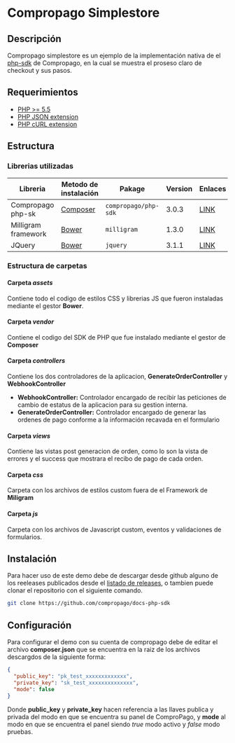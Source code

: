 # Compropago Simplestore

## Descripción
Compropago simplestore es un ejemplo de la implementación nativa de el [php-sdk](https://github.com/compropago/compropago-php)
de Compropago, en la cual se muestra el proseso claro de checkout y sus pasos.

## Requerimientos
* [PHP >= 5.5](http://www.php.net/)
* [PHP JSON extension](http://php.net/manual/en/book.json.php)
* [PHP cURL extension](http://php.net/manual/en/book.curl.php)

## Estructura

### Librerias utilizadas
| Libreria            | Metodo de instalación       | Pakage               | Version | Enlaces                  |
|---------------------|-----------------------------|----------------------|---------|--------------------------| 
| Compropago php-sk   | [Composer][composer-link]   | `compropago/php-sdk` | 3.0.3   | [LINK][compropago-link]  |
| Milligram framework | [Bower][bower-link]         | `milligram`          | 1.3.0   | [LINK][milligram-link]   |
| JQuery              | [Bower][bower-link]         | `jquery`             | 3.1.1   | [LINK][jquery-link]      |


### Estructura de carpetas

#### Carpeta *assets*
Contiene todo el codigo de estilos CSS y librerias JS que fueron instaladas mediante el gestor **Bower**.

#### Carpeta *vendor*
Contiene el codigo del SDK de PHP que fue instalado mediante el gestor de **Composer**

#### Carpeta *controllers*
Contiene los dos controladores de la aplicacion, **GenerateOrderController** y **WebhookController**
* **WebhookController:** Controlador encargado de recibir las peticiones de cambio de estatus de la aplicacion para su gestion interna.
* **GenerateOrderController:** Controlador encargado de generar las ordenes de pago conforme a la información recavada en el formulario
  
#### Carpeta *views*
Contiene las vistas post generacion de orden, como lo son la vista de errores y el success que mostrara el recibo de pago de cada orden.

#### Carpeta *css*
Carpeta con los archivos de estilos custom fuera de el Framework de **Miligram**

#### Carpeta *js*
Carpeta con los archivos de Javascript custom, eventos y validaciones de formularios.


## Instalación 
Para hacer uso de este demo debe de descargar desde github alguno de los reeleases publicados desde el [listado de releases](https://github.com/compropago/docs-php-sdk/releases), o tambien puede clonar el repositorio con el siguiente comando.

```bash
git clone https://github.com/compropago/docs-php-sdk
```

## Configuración
Para configurar el demo con su cuenta de compropago debe de editar el archivo **composer.json** que se encuentra en la raiz de los archivos descargdos de la siguiente forma:
```json
{
  "public_key": "pk_test_xxxxxxxxxxxxx",
  "private_key": "sk_test_xxxxxxxxxxxxxx",
  "mode": false
}
```
Donde **public_key** y **private_key** hacen referencia a las llaves publica y privada del modo en que se encuentra su panel de ComproPago, y **mode** al modo en que se encuentra el panel siendo *true* modo activo y *false* modo pruebas.


[compropago-config-link]: https://compropago.com/panel/configuracion
[compropago-link]: https://packagist.org/packages/compropago/php-sdk
[composer-link]: https://getcomposer.org/
[bower-link]: https://bower.io/
[milligram-link]: https://milligram.github.io
[jquery-link]: https://jquery.com/
